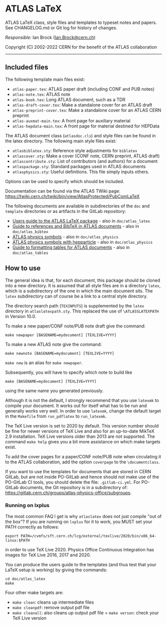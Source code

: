 # ATLAS LaTeX

ATLAS LaTeX class, style files and templates to typeset notes and papers.
See CHANGELOG.md or Git log for history of changes.

*Responsible:* Ian Brock (Ian.Brock@cern.ch)

Copyright (C) 2002-2022 CERN for the benefit of the ATLAS collaboration

------

## Included files

The following template main files exist:

- `atlas-paper.tex`:    ATLAS paper draft (including CONF and PUB notes)
- `atlas-note.tex`:     ATLAS note
- `atlas-book.tex`:     Long ATLAS document,  such as a TDR
- `atlas-draft-cover.tex`:  Make a standalone cover for an ATLAS draft
- `atlas-preprint-cover.tex`: Make a standalone cover for an ATLAS CERN preprint
- `atlas-auxmat-main.tex`:  A front page for auxiliary material
- `atlas-hepdata-main.tex`: A front page for material destined for HEPData
  
The ATLAS document class (`atlasdoc.cls`) and style files can be found in 
the latex directory. The following main style files exist:

- `atlasbiblatex.sty`:  Reference style adjustments for `biblatex`
- `atlascover.sty`:     Make a cover (CONF note, CERN preprint, ATLAS draft)
- `atlascontribute.sty`: List of contributors (and authors) for a document
- `atlaspackage.sty`:   Standard packages used in ATLAS documents
- `atlasphysics.sty`:   Useful definitions. This file simply inputs others.

Options can be used to specify which should be included.

Documentation can be found via the ATLAS TWiki page:
<https://twiki.cern.ch/twiki/bin/view/AtlasProtected/PubComLaTeX>

The following documents are available in subdirectories of the `doc` and `template` directories or as artifacts in the GitLab repository:
* [Users guide to the ATLAS LaTeX package](https://gitlab.cern.ch/atlas-physics-office/atlaslatex/-/jobs/artifacts/master/file/doc/atlas_latex/atlas_latex.pdf?job=build_user) - also in `doc/atlas_latex`
* [Guide to references and BibTeX in ATLAS documents](https://gitlab.cern.ch/atlas-physics-office/atlaslatex/-/jobs/artifacts/master/file/doc/atlas_bibtex/atlas_bibtex.pdf?job=build_bibtex) - also in `doc/atlas_bibtex`
* [ATLAS physics symbols](https://gitlab.cern.ch/atlas-physics-office/atlaslatex/-/jobs/artifacts/master/file/doc/atlas_physics/atlas_physics.pdf?job=build_physics) - also in `doc/atlas_physics`
* [ATLAS physics symbols with hepparticle](https://gitlab.cern.ch/atlas-physics-office/atlaslatex/-/jobs/artifacts/master/file/doc/atlas_physics/atlas_hepphysics.pdf?job=build_physics) - also in `doc/atlas_physics`
* [Guide to formatting tables for ATLAS documents](https://gitlab.cern.ch/atlas-physics-office/atlaslatex/-/jobs/artifacts/master/file/doc/atlas_tables/atlas_tables.pdf?job=build_tables) - also in `doc/atlas_tables`



## How to use

The general idea is that, for each document, this package should be cloned into a new directory.
It is assumed that all style files are in a directory `latex`,
which is a subdirectory of the one in which the main document sits.
The `latex` subdirectory can of course be a link to a central style directory.

The directory search path (`TEXINPUTS`) is supplemented by the `latex` directory in `atlaslatexpath.sty`.
This replaced the use of `\ATLASSLATEXPATH` in Version 10.0.

To make a new paper/CONF note/PUB note draft give the command:

    make newpaper [BASENAME=mydocument] [TEXLIVE=YYYY]

To make a new ATLAS note give the command:

    make newnote [BASENAME=mydocument] [TEXLIVE=YYYY]

`make new` is an alias for `make newpaper`.

Subsequently, you will have to specify which note to build like

    make [BASENAME=mydocument] [TEXLIVE=YYYY]
    
using the same name you generated previously.

Although it is not the default, I strongly recommend that you use `latexmk` to compile your document.
It works out for itself what has to be run and generally works very well.
In order to use `latexmk`, change the default target in the `Makefile` from `run_pdflatex` to `run_latexmk`.

The TeX Live version is set to 2020 by default.
This version number should be fine for newer versions of TeX Live
and also for an up-to-date MikTeX 2.9 installation.
TeX Live versions older than 2013 are not supported.
The command `make help` gives you a bit more assistance on which make targets exist.

To add the cover pages for a paper/CONF note/PUB note when circulating it
to the ATLAS collaboration, add the option `coverpage` to the `\documentclass`.

If you want to use the templates for documents that are stored in CERN GitLab,
but are not inside PO-GitLab and hence should not make use of the PO-GitLab CI tools,
you should delete the file: `.gitlab-ci.yml`.
For PO-GitLab documents, the Git repository is in a subdirectory of: https://gitlab.cern.ch/groups/atlas-physics-office/subgroups.

### Running on lxplus

The most common FAQ I get is why `atlaslatex` does not just compile "out of the box"?
If you are running on `lxplus` for it to work, you MUST set your PATH correctly as follows:

    export PATH=/cvmfs/sft.cern.ch/lcg/external/texlive/2020/bin/x86_64-linux:$PATH

in order to use TeX Live 2020.
Physics Office Continuous Integration has images for TeX Live 2016, 2017 and 2020.

You can produce the users guide to the templates (and thus test that your LaTeX setup is working)
by giving the commands:

    cd doc/atlas_latex
    make

Four other make targets are:

- `make clean`: cleans up intermediate files
- `make cleanpdf`: remove output pdf file
- `make cleanall`: also cleans up output pdf file
= `make verson`: check your TeX Live version
